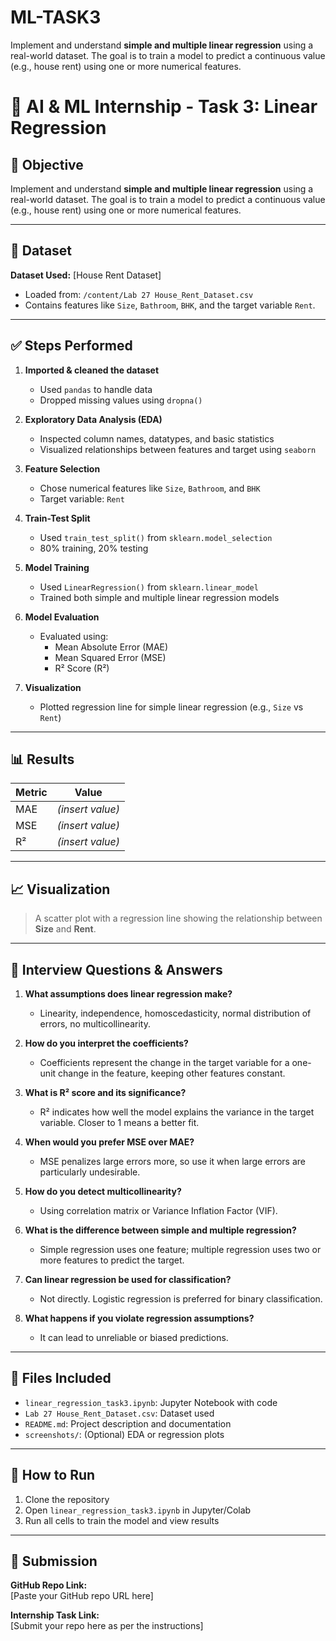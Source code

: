 # ML-TASK3
Implement and understand **simple and multiple linear regression** using a real-world dataset. The goal is to train a model to predict a continuous value (e.g., house rent) using one or more numerical features.

# 🧠 AI & ML Internship - Task 3: Linear Regression

## 📌 Objective

Implement and understand **simple and multiple linear regression** using a real-world dataset. The goal is to train a model to predict a continuous value (e.g., house rent) using one or more numerical features.

---

## 📁 Dataset

**Dataset Used:** [House Rent Dataset]  
- Loaded from: `/content/Lab 27 House_Rent_Dataset.csv`  
- Contains features like `Size`, `Bathroom`, `BHK`, and the target variable `Rent`.

---

## ✅ Steps Performed

1. **Imported & cleaned the dataset**  
   - Used `pandas` to handle data  
   - Dropped missing values using `dropna()`  

2. **Exploratory Data Analysis (EDA)**  
   - Inspected column names, datatypes, and basic statistics  
   - Visualized relationships between features and target using `seaborn`

3. **Feature Selection**  
   - Chose numerical features like `Size`, `Bathroom`, and `BHK`  
   - Target variable: `Rent`

4. **Train-Test Split**  
   - Used `train_test_split()` from `sklearn.model_selection`  
   - 80% training, 20% testing

5. **Model Training**  
   - Used `LinearRegression()` from `sklearn.linear_model`  
   - Trained both simple and multiple linear regression models

6. **Model Evaluation**  
   - Evaluated using:
     - Mean Absolute Error (MAE)
     - Mean Squared Error (MSE)
     - R² Score (R²)

7. **Visualization**  
   - Plotted regression line for simple linear regression (e.g., `Size` vs `Rent`)

---

## 📊 Results

| Metric | Value |
|--------|-------|
| MAE    | _(insert value)_ |
| MSE    | _(insert value)_ |
| R²     | _(insert value)_ |

---

## 📈 Visualization

> A scatter plot with a regression line showing the relationship between **Size** and **Rent**.

---

## 💬 Interview Questions & Answers

1. **What assumptions does linear regression make?**  
   - Linearity, independence, homoscedasticity, normal distribution of errors, no multicollinearity.

2. **How do you interpret the coefficients?**  
   - Coefficients represent the change in the target variable for a one-unit change in the feature, keeping other features constant.

3. **What is R² score and its significance?**  
   - R² indicates how well the model explains the variance in the target variable. Closer to 1 means a better fit.

4. **When would you prefer MSE over MAE?**  
   - MSE penalizes large errors more, so use it when large errors are particularly undesirable.

5. **How do you detect multicollinearity?**  
   - Using correlation matrix or Variance Inflation Factor (VIF).

6. **What is the difference between simple and multiple regression?**  
   - Simple regression uses one feature; multiple regression uses two or more features to predict the target.

7. **Can linear regression be used for classification?**  
   - Not directly. Logistic regression is preferred for binary classification.

8. **What happens if you violate regression assumptions?**  
   - It can lead to unreliable or biased predictions.

---

## 🧾 Files Included

- `linear_regression_task3.ipynb`: Jupyter Notebook with code
- `Lab 27 House_Rent_Dataset.csv`: Dataset used
- `README.md`: Project description and documentation
- `screenshots/`: (Optional) EDA or regression plots

---

## 🚀 How to Run

1. Clone the repository
2. Open `linear_regression_task3.ipynb` in Jupyter/Colab
3. Run all cells to train the model and view results

---

## 🔗 Submission

**GitHub Repo Link:**  
[Paste your GitHub repo URL here]

**Internship Task Link:**  
[Submit your repo here as per the instructions]

